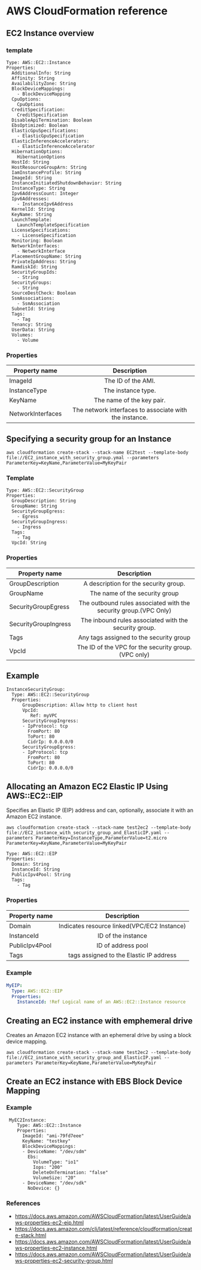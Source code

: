 # AWS CloudFormation reference
## EC2 Instance overview
### template
```ymal
Type: AWS::EC2::Instance
Properties: 
  AdditionalInfo: String
  Affinity: String
  AvailabilityZone: String
  BlockDeviceMappings: 
    - BlockDeviceMapping
  CpuOptions: 
    CpuOptions
  CreditSpecification: 
    CreditSpecification
  DisableApiTermination: Boolean
  EbsOptimized: Boolean
  ElasticGpuSpecifications: 
    - ElasticGpuSpecification
  ElasticInferenceAccelerators: 
    - ElasticInferenceAccelerator
  HibernationOptions: 
    HibernationOptions
  HostId: String
  HostResourceGroupArn: String
  IamInstanceProfile: String
  ImageId: String
  InstanceInitiatedShutdownBehavior: String
  InstanceType: String
  Ipv6AddressCount: Integer
  Ipv6Addresses: 
    - InstanceIpv6Address
  KernelId: String
  KeyName: String
  LaunchTemplate: 
    LaunchTemplateSpecification
  LicenseSpecifications: 
    - LicenseSpecification
  Monitoring: Boolean
  NetworkInterfaces: 
    - NetworkInterface
  PlacementGroupName: String
  PrivateIpAddress: String
  RamdiskId: String
  SecurityGroupIds: 
    - String
  SecurityGroups: 
    - String
  SourceDestCheck: Boolean
  SsmAssociations: 
    - SsmAssociation
  SubnetId: String
  Tags: 
    - Tag
  Tenancy: String
  UserData: String
  Volumes: 
    - Volume
```

### Properties
|Property name       |Description                                                     |
|--------------------|:--------------------------------------------------------------:|
|ImageId             |The ID of the AMI.                                              |
|InstanceType        |The instance type.                                              |
|KeyName             |The name of the key pair.                                       |
|NetworkInterfaces   |The network interfaces to associate with the instance.          |


## Specifying a security group for an Instance
  
`aws cloudformation create-stack --stack-name EC2test --template-body file://EC2_instance_with_security_group.ymal --parameters ParameterKey=KeyName,ParameterValue=MyKeyPair`

### Template
```ymal
Type: AWS::EC2::SecurityGroup
Properties: 
  GroupDescription: String
  GroupName: String
  SecurityGroupEgress: 
    - Egress
  SecurityGroupIngress: 
    - Ingress
  Tags: 
    - Tag
  VpcId: String
```

### Properties
|Property name       |Description                                                     |
|--------------------|:--------------------------------------------------------------:|
|GroupDescription    |A description for the security group.                           |
|GroupName           |The name of the security group                                  |
|SecurityGroupEgress |The outbound rules associated with the security group.(VPC Only)|
|SecurityGroupIngress|The inbound rules associated with the security group.           |
|Tags                |Any tags assigned to the security group                         | 
|VpcId               |The ID of the VPC for the security group.(VPC only)             |

## Example
```ymal
InstanceSecurityGroup:
  Type: AWS::EC2::SecurityGroup
  Properties:
      GroupDescription: Allow http to client host
      VpcId:
         Ref: myVPC
      SecurityGroupIngress:
      - IpProtocol: tcp
        FromPort: 80
        ToPort: 80
        CidrIp: 0.0.0.0/0
      SecurityGroupEgress:
      - IpProtocol: tcp
        FromPort: 80
        ToPort: 80
        CidrIp: 0.0.0.0/0
```

## Allocating an Amazon EC2 Elastic IP Using AWS::EC2::EIP
Specifies an Elastic IP (EIP) address and can, optionally, associate it with an Amazon EC2 instance.

`aws cloudformation create-stack --stack-name test2ec2 --template-body file://EC2_instance_with_security_group_and_ElasticIP.yaml --parameters ParameterKey=InstanceType,ParameterValue=t2.micro ParameterKey=KeyName,ParameterValue=MyKeyPair`

```ymal
Type: AWS::EC2::EIP
Properties: 
  Domain: String
  InstanceId: String
  PublicIpv4Pool: String
  Tags: 
    - Tag
```
### Properties

|Property name |Description                                |
|--------------|:-----------------------------------------:|
|Domain        |Indicates resource linked(VPC/EC2 Instance)|
|InstanceId    |ID of the instance                         |
|PublicIpv4Pool|ID of address pool                         |
|Tags          |tags assigned to the Elastic IP address    |

### Example
```yaml
MyEIP:
  Type: AWS::EC2::EIP
  Properties:
    InstanceId: !Ref Logical name of an AWS::EC2::Instance resource
```

## Creating an EC2 instance with emphemeral drive
Creates an Amazon EC2 instance with an ephemeral drive by using a block device mapping.

`aws cloudformation create-stack --stack-name test2ec2 --template-body file://EC2_instance_with_security_group_and_ElasticIP.yaml --parameters ParameterKey=KeyName,ParameterValue=MyKeyPair`

## Create an EC2 instance with EBS Block Device Mapping

### Example
```ymal
 MyEC2Instance: 
    Type: AWS::EC2::Instance
    Properties: 
      ImageId: "ami-79fd7eee"
      KeyName: "testkey"
      BlockDeviceMappings: 
      - DeviceName: "/dev/sdm"
        Ebs: 
          VolumeType: "io1"
          Iops: "200"
          DeleteOnTermination: "false"
          VolumeSize: "20"
      - DeviceName: "/dev/sdk"
        NoDevice: {}
```

### References
* https://docs.aws.amazon.com/AWSCloudFormation/latest/UserGuide/aws-properties-ec2-eip.html
* https://docs.aws.amazon.com/cli/latest/reference/cloudformation/create-stack.html
* https://docs.aws.amazon.com/AWSCloudFormation/latest/UserGuide/aws-properties-ec2-instance.html
* https://docs.aws.amazon.com/AWSCloudFormation/latest/UserGuide/aws-properties-ec2-security-group.html
